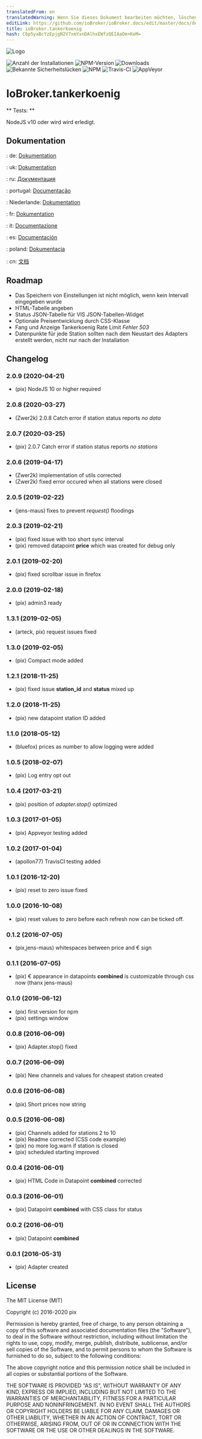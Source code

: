 ```yaml
---
translatedFrom: en
translatedWarning: Wenn Sie dieses Dokument bearbeiten möchten, löschen Sie bitte das Feld "translationsFrom". Andernfalls wird dieses Dokument automatisch erneut übersetzt
editLink: https://github.com/ioBroker/ioBroker.docs/edit/master/docs/de/adapterref/iobroker.tankerkoenig/README.md
title: ioBroker.tankerkoenig
hash: C6p5yaBcYzEpjgN2V7xmYxnDAlhxEWfzQEIAaOm+KeM=
---
```

![Logo](../../../en/adapterref/iobroker.tankerkoenig/admin/tankerkoenig.png)

![Anzahl der Installationen](http://iobroker.live/badges/tankerkoenig-stable.svg)
![NPM-Version](http://img.shields.io/npm/v/iobroker.tankerkoenig.svg)
![Downloads](https://img.shields.io/npm/dm/iobroker.tankerkoenig.svg)
![Bekannte Sicherheitslücken](https://snyk.io/test/github/Pix---/ioBroker.tankerkoenig/badge.svg?targetFile=package.json)
![NPM](https://nodei.co/npm/iobroker.tankerkoenig.png?downloads=true)
![Travis-CI](http://img.shields.io/travis/Pix---/ioBroker.tankerkoenig/master.svg)
![AppVeyor](https://ci.appveyor.com/api/projects/status/github/Pix---/ioBroker.tankerkoenig?branch=master&svg=true)

# IoBroker.tankerkoenig
** Tests: **

NodeJS v10 oder wird wird erledigt.

## Dokumentation
: de: [Dokumentation](/docs/de/doc_tankerkoenig_de.md)

: uk: [Dokumentation](/docs/en/doc_tankerkoenig_en.md)

: ru: [Документация](/docs/en/doc_tankerkoenig_en.md)

: portugal: [Documentação](/docs/en/doc_tankerkoenig_en.md)

: Niederlande: [Dokumentation](/docs/en/doc_tankerkoenig_en.md)

: fr: [Dokumentation](/docs/en/doc_tankerkoenig_en.md)

: it: [Documentazione](/docs/en/doc_tankerkoenig_en.md)

: es: [Documentación](/docs/en/doc_tankerkoenig_en.md)

: poland: [Dokumentacja](/docs/en/doc_tankerkoenig_en.md)

: cn: [文档](/docs/en/doc_tankerkoenig_en.md)

## Roadmap
* Das Speichern von Einstellungen ist nicht möglich, wenn kein Intervall eingegeben wurde
* HTML-Tabelle angeben
* Status JSON-Tabelle für VIS JSON-Tabellen-Widget
* Optionale Preisentwicklung durch CSS-Klasse
* Fang und Anzeige Tankerkoenig Rate Limit _Fehler 503_
* Datenpunkte für jede Station sollten nach dem Neustart des Adapters erstellt werden, nicht nur nach der Installation

## Changelog
### 2.0.9 (2020-04-21)
* (pix) NodeJS 10 or higher required

### 2.0.8 (2020-03-27)
* (Zwer2k) 2.0.8 Catch error if station status reports _no data_

### 2.0.7 (2020-03-25)
* (pix) 2.0.7 Catch error if station status reports _no stations_

### 2.0.6 (2019-04-17)
* (Zwer2k) implementation of utils corrected
* (Zwer2k) fixed error occured when all stations were closed

### 2.0.5 (2019-02-22)
* (jens-maus) fixes to prevent _request()_ floodings

### 2.0.3 (2019-02-21)
* (pix) fixed issue with too short sync interval
* (pix) removed datapoint __price__ which was created for debug only

### 2.0.1 (2019-02-20)
* (pix) fixed scrollbar issue in firefox

### 2.0.0 (2019-02-18)
* (pix) admin3 ready

### 1.3.1 (2019-02-05)
* (arteck, pix) request issues fixed

### 1.3.0 (2019-02-05)
* (pix) Compact mode added

### 1.2.1 (2018-11-25)
* (pix) fixed issue __station_id__ and __status__ mixed up

### 1.2.0 (2018-11-25)
* (pix) new datapoint station ID added

### 1.1.0 (2018-05-12)
* (bluefox) prices as number to allow logging were added

### 1.0.5 (2018-02-07)
* (pix) Log entry opt out

### 1.0.4 (2017-03-21)
* (pix) position of _adapter.stop()_ optimized

### 1.0.3 (2017-01-05)
* (pix) Appveyor testing added

### 1.0.2 (2017-01-04)
* (apollon77) TravisCI testing added

### 1.0.1 (2016-12-20)
* (pix) reset to zero issue fixed

### 1.0.0 (2016-10-08)
* (pix) reset values to zero before each refresh now can be ticked off.

### 0.1.2 (2016-07-05)
* (pix,jens-maus) whitespaces between price and € sign

### 0.1.1 (2016-07-05)
* (pix) € appearance in datapoints __combined__ is customizable through css now (thanx jens-maus)

### 0.1.0 (2016-06-12)
* (pix) first version for npm
* (pix) settings window

### 0.0.8 (2016-06-09)
* (pix) Adapter.stop() fixed

### 0.0.7 (2016-06-09)
* (pix) New channels and values for cheapest station created

### 0.0.6 (2016-06-08)
* (pix) Short prices now string

### 0.0.5 (2016-06-08)
* (pix) Channels added for stations 2 to 10
* (pix) Readme corrected (CSS code example)
* (pix) no more log.warn if station is closed
* (pix) scheduled starting improved

### 0.0.4 (2016-06-01)
* (pix) HTML Code in Datapoint __combined__ corrected

### 0.0.3 (2016-06-01)
* (pix) Datapoint __combined__ with CSS class for status

### 0.0.2 (2016-06-01)
* (pix) Datapoint __combined__

### 0.0.1 (2016-05-31)
* (pix) Adapter created

## License

The MIT License (MIT)

Copyright (c) 2016-2020 pix

Permission is hereby granted, free of charge, to any person obtaining a copy
of this software and associated documentation files (the "Software"), to deal
in the Software without restriction, including without limitation the rights
to use, copy, modify, merge, publish, distribute, sublicense, and/or sell
copies of the Software, and to permit persons to whom the Software is
furnished to do so, subject to the following conditions:

The above copyright notice and this permission notice shall be included in all
copies or substantial portions of the Software.

THE SOFTWARE IS PROVIDED "AS IS", WITHOUT WARRANTY OF ANY KIND, EXPRESS OR
IMPLIED, INCLUDING BUT NOT LIMITED TO THE WARRANTIES OF MERCHANTABILITY,
FITNESS FOR A PARTICULAR PURPOSE AND NONINFRINGEMENT. IN NO EVENT SHALL THE
AUTHORS OR COPYRIGHT HOLDERS BE LIABLE FOR ANY CLAIM, DAMAGES OR OTHER
LIABILITY, WHETHER IN AN ACTION OF CONTRACT, TORT OR OTHERWISE, ARISING FROM,
OUT OF OR IN CONNECTION WITH THE SOFTWARE OR THE USE OR OTHER DEALINGS IN THE
SOFTWARE.